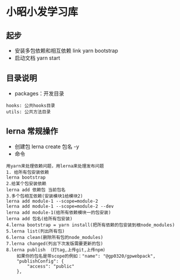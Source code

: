 # 小昭小发学习库

## 起步

- 安装多包依赖和相互依赖 link
  yarn bootstrap
- 启动文档
  yarn start

## 目录说明

- packages：开发目录

```
hooks: 公共hooks目录
utils: 公共方法目录
```

## lerna 常规操作

- 创建包
  lerna create 包名 -y
- 命令

```
用yarn来处理依赖问题，用lerna来处理发布问题
1. 给所有包安装依赖
lerna bootstrap
2.给某个包安装依赖
lerna add 依赖包 当前包名
3.多个包相互依赖(安装模块1给模块2)
lerna add module-1 --scope=module-2
lerna add module-1 --scope=module-2 --dev
lerna add module-1(给所有依赖模块一的包安装)
lerna add 包名(给所有包安装)
4.lerna bootstrap = yarn install(把所有依赖的包安装到根node_modules)
5.lerna list(列出所有包)
6.lerna clean(删除所有包的node_modules)
7.lerna changed(列出下次发版需要更新的包)
8.lerna publish （打tag,上传git,上传npm）
    如果你的包名是带scope的例如："name": "@gp0320/gpwebpack",
    "publishConfig": {
        "access": "public"
    },
```
